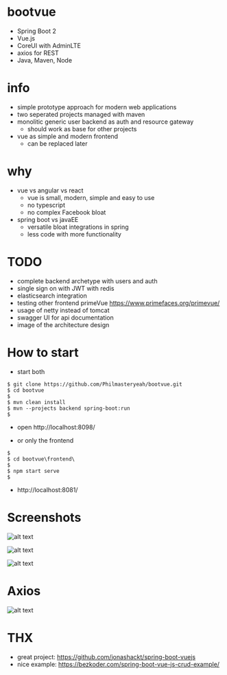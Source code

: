 
# bootvue
- Spring Boot 2
- Vue.js
- CoreUI with AdminLTE
- axios for REST
- Java, Maven, Node

# info
- simple prototype approach for modern web applications
- two seperated projects managed with maven
- monolitic generic user backend as auth and resource gateway
	 - should work as base for other projects
- vue as simple and modern frontend
	- can be replaced later

# why
- vue vs angular vs react
	- vue is small, modern, simple and easy to use
	- no typescript
	- no complex Facebook bloat
- spring boot vs javaEE
	- versatile bloat integrations in spring
	- less code with more functionality

# TODO
- complete backend archetype with users and auth
- single sign on with JWT with redis
- elasticsearch integration
- testing other frontend primeVue https://www.primefaces.org/primevue/
- usage of netty instead of tomcat
- swagger UI for api documentation
- image of the architecture design

# How to start
- start both

```
$ git clone https://github.com/Philmasteryeah/bootvue.git
$ cd bootvue
$
$ mvn clean install
$ mvn --projects backend spring-boot:run
$
```
- open http://localhost:8098/

- or only the frontend

```
$
$ cd bootvue\frontend\
$
$ npm start serve
$
```
- http://localhost:8081/

# Screenshots

![alt text](https://abload.de/img/logint03jit.png)

![alt text](https://abload.de/img/bootvuektjmt.png)

![alt text](https://abload.de/img/bootvue1jj8a.png)

# Axios

![alt text](https://bezkoder.com/wp-content/uploads/2019/12/spring-boot-vue-js-crud-example-architecture.png)


# THX
- great project: https://github.com/jonashackt/spring-boot-vuejs
- nice example: https://bezkoder.com/spring-boot-vue-js-crud-example/
